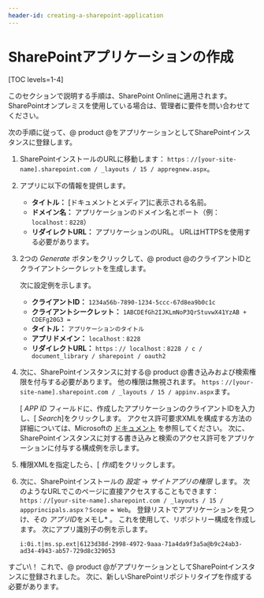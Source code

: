 ```yaml
---
header-id: creating-a-sharepoint-application
---
```


# SharePointアプリケーションの作成

[TOC levels=1-4]

このセクションで説明する手順は、SharePoint Onlineに適用されます。 SharePointオンプレミスを使用している場合は、管理者に要件を問い合わせてください。

次の手順に従って、@ product @をアプリケーションとしてSharePointインスタンスに登録します。

1.  SharePointインストールのURLに移動します： `https：//[your-site-name].sharepoint.com / _layouts / 15 / appregnew.aspx`。

2.  アプリに以下の情報を提供します。

      - **タイトル：** [ドキュメントとメディア]に表示される名前。
      - **ドメイン名：** アプリケーションのドメイン名とポート（例： `localhost：8228`）
      - **リダイレクトURL：** アプリケーションのURL。 URLはHTTPSを使用する必要があります。

3.  2つの *Generate* ボタンをクリックして、@ product @のクライアントIDとクライアントシークレットを生成します。

    次に設定例を示します。

      - **クライアントID：** `1234a56b-7890-1234-5ccc-67d8ea9b0c1c`
      - **クライアントシークレット：** `1ABCDEfGh2IJKLmNoP3QrStuvwX41YzAB + CDEFg20G3 =`
      - **タイトル：** `アプリケーションのタイトル`
      - **アプリドメイン：** `localhost：8228`
      - **リダイレクトURL：** `https：// localhost：8228 / c / document_library / sharepoint / oauth2`

4.  次に、SharePointインスタンスに対する@ product @書き込みおよび検索権限を付与する必要があります。 他の権限は無視されます。 `https：//[your-site-name].sharepoint.com / _layouts / 15 / appinv.aspx`ます。

    [ *APP ID* フィールドに、作成したアプリケーションのクライアントIDを入力し、[ *Search*]をクリックします。 アクセス許可要求XMLを構成する方法の詳細については、Microsoftの [ドキュメント](https://docs.microsoft.com/en-us/sharepoint/dev/sp-add-ins/add-in-permissions-in-sharepoint) を参照してください。 次に、SharePointインスタンスに対する書き込みと検索のアクセス許可をアプリケーションに付与する構成例を示します。<AppPermissionRequests> <AppPermissionRequest scope="http://sharepoint/content/sitecollection/web/list" Right="Write" /> <AppPermissionRequest scope="http://sharepoint/search" Right="QueryAsUserIgnoreAppPrincipal" /> </AppPermissionRequests>

5.  権限XMLを指定したら、[ *作成*]をクリックします。

6.  次に、SharePointインストールの *設定* → *サイトアプリの権限* します。 次のようなURLでこのページに直接アクセスすることもできます： `https：//[your-site-name].sharepoint.com / _layouts / 15 / appprincipals.aspx？Scope = Web`。 登録リストでアプリケーションを見つけ、その *アプリID*をメモし* 。 これを使用して、リポジトリー構成を作成します。 次にアプリ識別子の例を示します。</p> 
   
        i:0i.t|ms.sp.ext|6123d38d-2998-4972-9aaa-71a4da9f3a5a@b9c24ab3-ad34-4943-ab57-729d8c329053
       </li> </ol>

すごい\！ これで、@ product @がアプリケーションとしてSharePointインスタンスに登録されました。 次に、新しいSharePointリポジトリタイプを作成する必要があります。
